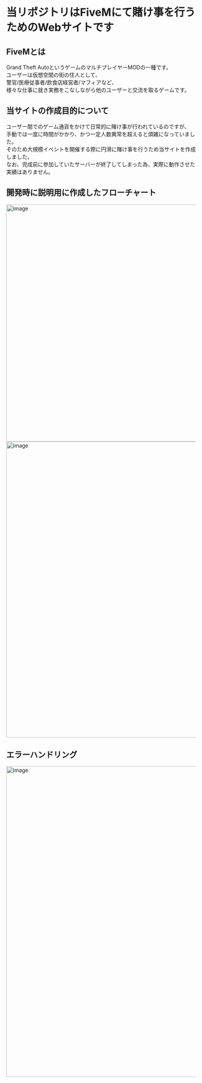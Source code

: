 # 当リポジトリはFiveMにて賭け事を行うためのWebサイトです
## FiveMとは
   Grand Theft AutoというゲームのマルチプレイヤーMODの一種です。 <br>
   ユーザーは仮想空間の街の住人として、 <br>
   警官/医療従事者/飲食店経営者/マフィアなど、<br>
   様々な仕事に就き実務をこなしながら他のユーザーと交流を取るゲームです。<br>

## 当サイトの作成目的について
   ユーザー間でのゲーム通貨をかけて日常的に賭け事が行われているのですが、<br>
   手動では一度に時間がかかり、かつ一定人数異常を超えると煩雑になっていました。<br>
   そのため大規模イベントを開催する際に円滑に賭け事を行うため当サイトを作成しました。<br>
   なお、完成前に参加していたサーバーが終了してしまった為、実際に動作させた実績はありません。<br>

## 開発時に説明用に作成したフローチャート
<img width="738" height="628" alt="image" src="https://github.com/user-attachments/assets/56340864-650f-41ab-b63d-f25978238fcc" />

<img width="644" height="784" alt="image" src="https://github.com/user-attachments/assets/8dca2b6d-8096-46c9-acf1-17dd93e60dff" />

## エラーハンドリング
<img width="515" height="823" alt="image" src="https://github.com/user-attachments/assets/610770f7-5673-46c0-ba65-eb88b38c2205" />
